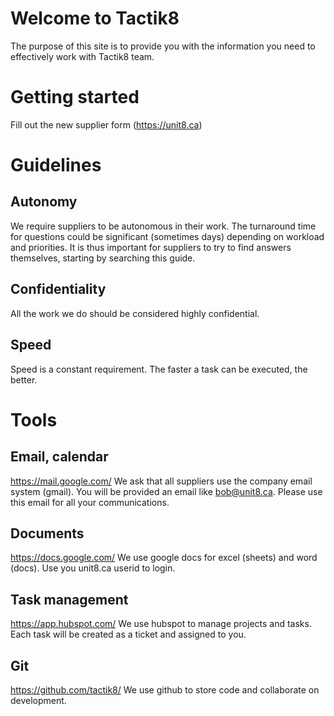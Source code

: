 # Welcome to Tactik8
The purpose of this site is to provide you with the information you need to effectively work with Tactik8 team. 

# Getting started
Fill out the new supplier form (https://unit8.ca)

# Guidelines
## Autonomy
We require suppliers to be autonomous in their work. The turnaround time for questions could be significant (sometimes days) depending on workload and priorities. It is thus important for suppliers to try to find answers themselves, starting by searching this guide.
## Confidentiality
All the work we do should be considered highly confidential. 
## Speed
Speed is a constant requirement. The faster a task can be executed, the better. 

# Tools
## Email, calendar
https://mail.google.com/
We ask that all suppliers use the company email system (gmail). You will be provided an email like bob@unit8.ca.
Please use this email for all your communications. 

## Documents
https://docs.google.com/
We use google docs for excel (sheets) and word (docs). Use you unit8.ca userid to login.

## Task management
https://app.hubspot.com/
We use hubspot to manage projects and tasks. Each task will be created as a ticket and assigned to you. 

## Git
https://github.com/tactik8/
We use github to store code and collaborate on development. 
